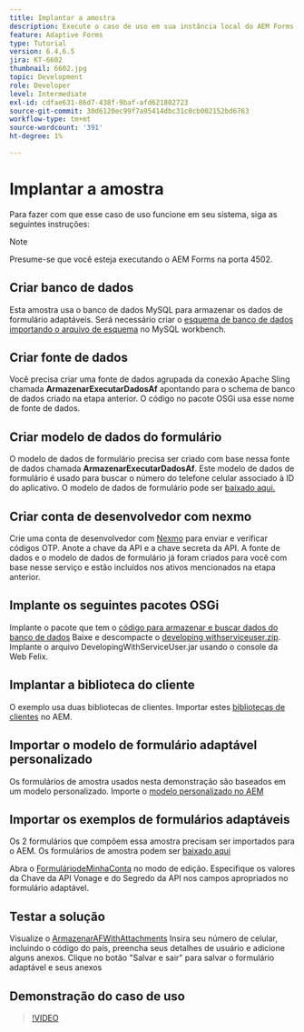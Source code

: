 ```yaml
---
title: Implantar a amostra
description: Execute o caso de uso em sua instância local do AEM Forms
feature: Adaptive Forms
type: Tutorial
version: 6.4,6.5
jira: KT-6602
thumbnail: 6602.jpg
topic: Development
role: Developer
level: Intermediate
exl-id: cdfae631-86d7-438f-9baf-afd621802723
source-git-commit: 30d6120ec99f7a95414dbc31c0cb002152bd6763
workflow-type: tm+mt
source-wordcount: '391'
ht-degree: 1%

---
```


# Implantar a amostra

Para fazer com que esse caso de uso funcione em seu sistema, siga as seguintes instruções:

>[!NOTE]
>Presume-se que você esteja executando o AEM Forms na porta 4502.


## Criar banco de dados

Esta amostra usa o banco de dados MySQL para armazenar os dados de formulário adaptáveis. Será necessário criar o [esquema de banco de dados importando o arquivo de esquema](assets/data-base-schema.sql) no MySQL workbench.

## Criar fonte de dados

Você precisa criar uma fonte de dados agrupada da conexão Apache Sling chamada **ArmazenarExecutarDadosAf** apontando para o schema de banco de dados criado na etapa anterior. O código no pacote OSGi usa esse nome de fonte de dados.

## Criar modelo de dados do formulário

O modelo de dados de formulário precisa ser criado com base nessa fonte de dados chamada **ArmazenarExecutarDadosAf**. Este modelo de dados de formulário é usado para buscar o número do telefone celular associado à ID do aplicativo. O modelo de dados de formulário pode ser [baixado aqui.](assets/2-Factor-Authentication-DataSource-and-FDM.zip)

## Criar conta de desenvolvedor com nexmo

Crie uma conta de desenvolvedor com [Nexmo](https://dashboard.nexmo.com/) para enviar e verificar códigos OTP. Anote a chave da API e a chave secreta da API. A fonte de dados e o modelo de dados de formulário já foram criados para você com base nesse serviço e estão incluídos nos ativos mencionados na etapa anterior.

## Implante os seguintes pacotes OSGi

Implante o pacote que tem o [código para armazenar e buscar dados do banco de dados](assets/SaveAndResume.core-1.0.0-SNAPSHOT.jar)
Baixe e descompacte o [developing withserviceuser.zip](https://experienceleague.adobe.com/docs/experience-manager-learn/assets/developingwithserviceuser.zip).
Implante o arquivo DevelopingWithServiceUser.jar usando o console da Web Felix.

## Implantar a biblioteca do cliente

O exemplo usa duas bibliotecas de clientes. Importar estes [bibliotecas de clientes](assets/store-af-with-attachments-client-lib.zip) no AEM.

## Importar o modelo de formulário adaptável personalizado

Os formulários de amostra usados nesta demonstração são baseados em um modelo personalizado. Importe o [modelo personalizado no AEM](assets/custom-template-with-page-component.zip)

## Importar os exemplos de formulários adaptáveis

Os 2 formulários que compõem essa amostra precisam ser importados para o AEM. Os formulários de amostra podem ser [baixado aqui](assets/sample-forms.zip)

Abra o [FormuláriodeMinhaConta](http://localhost:4502/editor.html/content/forms/af/myaccountform.html) no modo de edição. Especifique os valores da Chave da API Vonage e do Segredo da API nos campos apropriados no formulário adaptável.

## Testar a solução

Visualize o [ArmazenarAFWithAttachments](http://localhost:4502/content/dam/formsanddocuments/storeafwithattachments/jcr:content?wcmmode=disabled)
Insira seu número de celular, incluindo o código do país, preencha seus detalhes de usuário e adicione alguns anexos. Clique no botão &quot;Salvar e sair&quot; para salvar o formulário adaptável e seus anexos


## Demonstração do caso de uso

>[!VIDEO](https://video.tv.adobe.com/v/327122?quality=12&learn=on)
